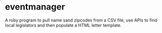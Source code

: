 # eventmanager

A ruby program to pull name sand zipcodes from a CSV file, use APIs to find local legislators and then populate a HTML letter template.
